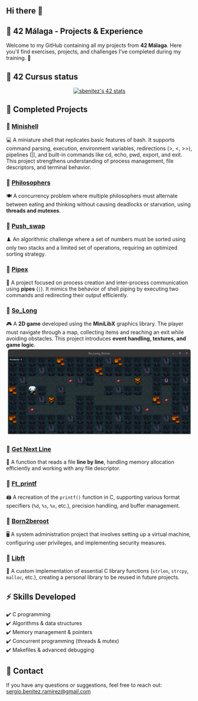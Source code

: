 ## Hi there 👋

## 🏫 42 Málaga - Projects & Experience  

Welcome to my GitHub containing all my projects from **42 Málaga**. Here you'll find exercises, projects, and challenges I've completed during my training. 🚀  

## 📌 42 Cursus status

<p align=center>
  <a href="https://github.com/oakoudad/badge42"><img src="https://badge.mediaplus.ma/kettlebells/sbenitez?1337Badge=off&UM6P=off" alt="sbenitez's 42 stats" /></a>
</p>

## 📂 Completed Projects  

### 🔹 **[Minishell](https://github.com/Sergio-Benitez/42/tree/master/Cursus/Minishell)**  
💻 A miniature shell that replicates basic features of bash. It supports command parsing, execution, environment variables, redirections (>, <, >>), pipelines (|), and built-in commands like cd, echo, pwd, export, and exit. This project strengthens understanding of process management, file descriptors, and terminal behavior.

### 🔹 **[Philosophers](https://github.com/Sergio-Benitez/42/tree/master/Cursus/philo)**  
🍽️ A concurrency problem where multiple philosophers must alternate between eating and thinking without causing deadlocks or starvation, using **threads and mutexes**.  

### 🔹 **[Push_swap](https://github.com/Sergio-Benitez/42/tree/master/Cursus/Push_Swap)**  
♟️ An algorithmic challenge where a set of numbers must be sorted using only two stacks and a limited set of operations, requiring an optimized sorting strategy.  

### 🔹 **[Pipex](https://github.com/Sergio-Benitez/42/tree/master/Cursus/Pipex)**  
🔀 A project focused on process creation and inter-process communication using **pipes** (`|`). It mimics the behavior of shell piping by executing two commands and redirecting their output efficiently.  

### 🔹 **[So_Long](https://github.com/Sergio-Benitez/42/tree/master/Cursus/So_Long)**  
🎮 A **2D game** developed using the **MiniLibX** graphics library. The player must navigate through a map, collecting items and reaching an exit while avoiding obstacles. This project introduces **event handling, textures, and game logic**.  
![So_Long Screenshot](https://github.com/Sergio-Benitez/42/blob/master/so_long_screenshot.png)

### 🔹 **[Get Next Line](https://github.com/Sergio-Benitez/42/tree/master/Cursus/GetNextLine)**  
📜 A function that reads a file **line by line**, handling memory allocation efficiently and working with any file descriptor.  

### 🔹 **[Ft_printf](https://github.com/Sergio-Benitez/42/tree/master/Cursus/Printf)**  
🖨️ A recreation of the `printf()` function in C, supporting various format specifiers (`%d`, `%s`, `%x`, etc.), precision handling, and buffer management.  

### 🔹 **[Born2beroot](https://github.com/Sergio-Benitez/42/tree/master/Cursus/Born2beroot)**  
🖥️ A system administration project that involves setting up a virtual machine, configuring user privileges, and implementing security measures.  

### 🔹 **[Libft](https://github.com/Sergio-Benitez/42/tree/master/Cursus/Libft)**  
📝 A custom implementation of essential C library functions (`strlen`, `strcpy`, `malloc`, etc.), creating a personal library to be reused in future projects.  


## ⚡ Skills Developed  
✔️ C programming  
✔️ Algorithms & data structures  
✔️ Memory management & pointers  
✔️ Concurrent programming (threads & mutex)  
✔️ Makefiles & advanced debugging  

## 📌 Contact  
If you have any questions or suggestions, feel free to reach out: sergio.benitez.ramirez@gmail.com

<!--
**Sergio-Benitez/Sergio-Benitez** is a ✨ _special_ ✨ repository because its `README.md` (this file) appears on your GitHub profile.

Here are some ideas to get you started:

- 🔭 I’m currently working on ...
- 🌱 I’m currently learning ...
- 👯 I’m looking to collaborate on ...
- 🤔 I’m looking for help with ...
- 💬 Ask me about ...
- 📫 How to reach me: ...
- 😄 Pronouns: ...
- ⚡ Fun fact: ...
-->
